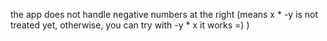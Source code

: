 the app does not handle negative numbers at the right
(means x * -y is not treated yet, otherwise, you can try with -y * x it works =) )
